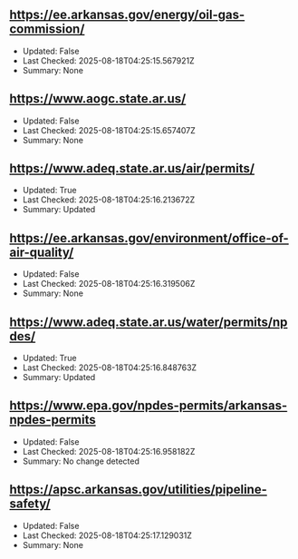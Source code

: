 ## https://ee.arkansas.gov/energy/oil-gas-commission/
- Updated: False
- Last Checked: 2025-08-18T04:25:15.567921Z
- Summary: None

## https://www.aogc.state.ar.us/
- Updated: False
- Last Checked: 2025-08-18T04:25:15.657407Z
- Summary: None

## https://www.adeq.state.ar.us/air/permits/
- Updated: True
- Last Checked: 2025-08-18T04:25:16.213672Z
- Summary: Updated

## https://ee.arkansas.gov/environment/office-of-air-quality/
- Updated: False
- Last Checked: 2025-08-18T04:25:16.319506Z
- Summary: None

## https://www.adeq.state.ar.us/water/permits/npdes/
- Updated: True
- Last Checked: 2025-08-18T04:25:16.848763Z
- Summary: Updated

## https://www.epa.gov/npdes-permits/arkansas-npdes-permits
- Updated: False
- Last Checked: 2025-08-18T04:25:16.958182Z
- Summary: No change detected

## https://apsc.arkansas.gov/utilities/pipeline-safety/
- Updated: False
- Last Checked: 2025-08-18T04:25:17.129031Z
- Summary: None

